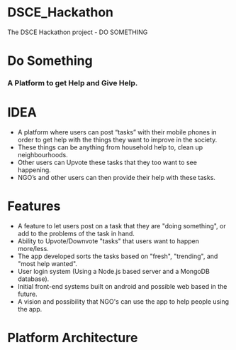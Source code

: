 # DSCE_Hackathon
The DSCE Hackathon project - DO SOMETHING

# Do Something
### A Platform to get Help and Give Help.

# IDEA

- A platform where users can post “tasks” with their mobile phones in order to get help with the things they want to improve in the society.
- These things can be anything from household help to, clean up neighbourhoods.
- Other users can Upvote these tasks that they too want to see happening.
- NGO’s and other users can then provide their help  with these tasks.


# Features

- A feature to let users post on a task that they are "doing something", or add to the problems of the task in hand.
- Ability to Upvote/Downvote "tasks" that users want to happen more/less.
- The app developed sorts the tasks based on "fresh", "trending", and "most help wanted".
- User login system (Using a Node.js based server and a MongoDB database).
- Initial front-end systems built on android and possible web based in the future.
- A vision and possibility that NGO's can use the app to help people using the app.

# Platform Architecture



